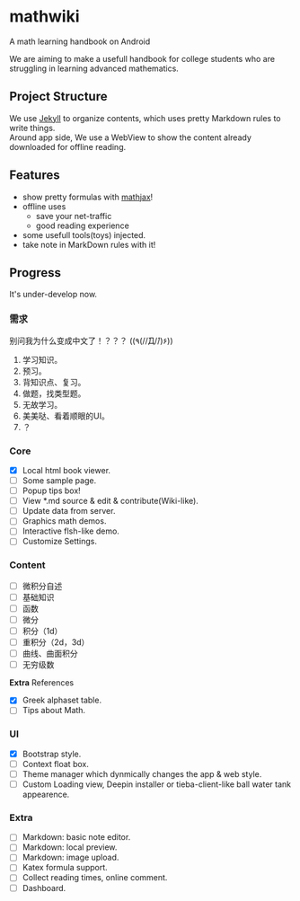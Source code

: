 # mathwiki

A math learning handbook on Android

We are aiming to make a usefull handbook for college students who are struggling in learning advanced mathematics.

## Project Structure

We use [Jekyll](https://jekyllrb.com) to organize contents, which uses pretty Markdown rules to write things.  
Around app side, We use a WebView to show the content already downloaded for offline reading.

## Features

- show pretty formulas with [mathjax](https://mathjax.org)!
- offline uses
  - save your net-traffic
  - good reading experience
- some usefull tools(toys) injected.
- take note in MarkDown rules with it!

## Progress

It's under-develop now.

### 需求

别问我为什么变成中文了！？？？
((٩(//̀Д/́/)۶))

1. 学习知识。
2. 预习。
3. 背知识点、复习。
4. 做题，找类型题。
5. 无故学习。
6. 美美哒、看着顺眼的UI。
7. ？

### Core

- [x] Local html book viewer.
- [ ] Some sample page.
- [ ] Popup tips box!
- [ ] View *.md source & edit & contribute(Wiki-like).
- [ ] Update data from server.
- [ ] Graphics math demos.
- [ ] Interactive flsh-like demo.
- [ ] Customize Settings.

### Content

- [ ] 微积分自述
- [ ] 基础知识
- [ ] 函数
- [ ] 微分
- [ ] 积分（1d）
- [ ] 重积分（2d，3d）
- [ ] 曲线、曲面积分
- [ ] 无穷级数

**Extra** References

- [x] Greek alphaset table.
- [ ] Tips about Math.

### UI

- [x] Bootstrap style.
- [ ] Context float box.
- [ ] Theme manager which dynmically changes the app & web style.
- [ ] Custom Loading view, Deepin installer or tieba-client-like ball water tank appearence.

### Extra

- [ ] Markdown: basic note editor.
- [ ] Markdown: local preview.
- [ ] Markdown: image upload.
- [ ] Katex formula support.
- [ ] Collect reading times, online comment.
- [ ] Dashboard.

